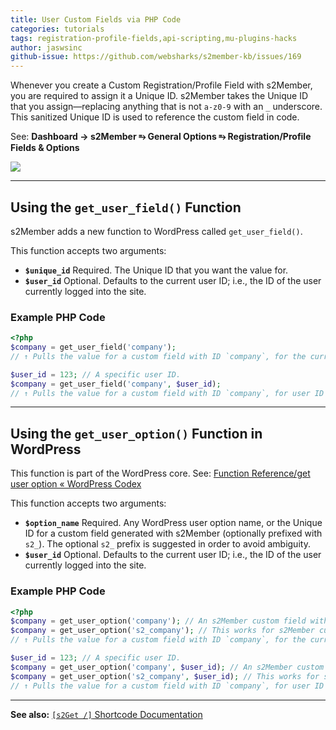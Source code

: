 ```yaml
---
title: User Custom Fields via PHP Code
categories: tutorials
tags: registration-profile-fields,api-scripting,mu-plugins-hacks
author: jaswsinc
github-issue: https://github.com/websharks/s2member-kb/issues/169
---
```


Whenever you create a Custom Registration/Profile Field with s2Member, you are required to assign it a Unique ID. s2Member takes the Unique ID that you assign—replacing anything that is not `a-z0-9` with an `_` underscore. This sanitized Unique ID is used to reference the custom field in code.

See: **Dashboard → s2Member ⥱ General Options ⥱ Registration/Profile Fields & Options**

![](https://www.filepicker.io/api/file/NnxnjO37RcyQTYWYsSvX#.png)

---

## Using the `get_user_field()` Function

s2Member adds a new function to WordPress called `get_user_field()`.

This function accepts two arguments:

- **`$unique_id`** Required. The Unique ID that you want the value for.
- **`$user_id`** Optional. Defaults to the current user ID; i.e., the ID of the user currently logged into the site.

### Example PHP Code

```php
<?php
$company = get_user_field('company');
// ↑ Pulls the value for a custom field with ID `company`, for the current user.

$user_id = 123; // A specific user ID.
$company = get_user_field('company', $user_id);
// ↑ Pulls the value for a custom field with ID `company`, for user ID 123.
```

---

## Using the `get_user_option()` Function in WordPress

This function is part of the WordPress core. See: [Function Reference/get user option « WordPress Codex](http://codex.wordpress.org/Function_Reference/get_user_option)

This function accepts two arguments:

- **`$option_name`** Required. Any WordPress user option name, or the Unique ID for a custom field generated with s2Member (optionally prefixed with `s2_`). The optional `s2_` prefix is suggested in order to avoid ambiguity.
- **`$user_id`** Optional. Defaults to the current user ID; i.e., the ID of the user currently logged into the site.

### Example PHP Code

```php
<?php
$company = get_user_option('company'); // An s2Member custom field with ID `company`.
$company = get_user_option('s2_company'); // This works for s2Member custom fields too; prefix is optional.
// ↑ Pulls the value for a custom field with ID `company`, for the current user.

$user_id = 123; // A specific user ID.
$company = get_user_option('company', $user_id); // An s2Member custom field with ID `company`.
$company = get_user_option('s2_company', $user_id); // This works for s2Member custom fields too; prefix is optional.
// ↑ Pulls the value for a custom field with ID `company`, for user ID 123.
```

---

**See also:** [`[s2Get /]` Shortcode Documentation](http://s2member.com/kb-article/s2get-shortcode-documentation/)
